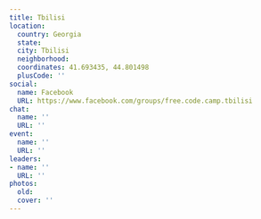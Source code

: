 ```yaml
---
title: Tbilisi
location:
  country: Georgia
  state: 
  city: Tbilisi
  neighborhood: 
  coordinates: 41.693435, 44.801498
  plusCode: ''
social:
  name: Facebook
  URL: https://www.facebook.com/groups/free.code.camp.tbilisi
chat:
  name: ''
  URL: ''
event:
  name: ''
  URL: ''
leaders:
- name: ''
  URL: ''
photos:
  old: 
  cover: ''
---
```

